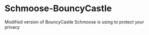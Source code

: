 Schmoose-BouncyCastle
=====================

Modified version of BouncyCastle Schmoose is using to protect your privacy
